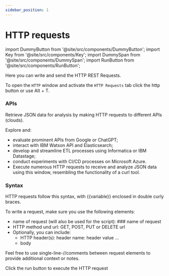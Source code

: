 ```yaml
---
sidebar_position: 1
---
```


# HTTP requests

import DummyButton from '@site/src/components/DummyButton';
import Key from '@site/src/components/Key';
import DummySpan from '@site/src/components/DummySpan';
import RunButton from '@site/src/components/RunButton';

Here you can write and send the HTTP REST Requests.

To open the `HTTP` window and activate the `HTTP Requests` tab click the <DummyButton>http</DummyButton> button
or use <Key>Alt</Key> + <Key>T</Key>.

### APIs

Retrieve JSON data for analysis by making HTTP requests to different APIs (clouds).

Explore and:

- evaluate prominent APIs from Google or ChatGPT;
- interact with IBM Watson API and Elasticsearch;
- develop and streamline ETL processes using Informatica or IBM Datastage;
- conduct experiments with CI/CD processes on Microsoft Azure.
- Execute numerous HTTP requests to receive and analyze JSON data using this window, resembling the functionality of a curl tool.

### Syntax

HTTP requests follow this syntax, with <DummySpan color="#f9a156">{{variable}}</DummySpan> enclosed in double curly braces.

To write a request, make sure you use the following elements:

- name of request (will also be used for the script): <DummySpan color="#aaaaaa">### name of request</DummySpan>
- HTTP method und url: <DummySpan color="#008000">GET, POST, PUT or DELETE</DummySpan> <DummySpan color="#cd1c1c">url</DummySpan>
- Optionally, you can include:
  - HTTP header(s): <DummySpan color="#650c84">header name</DummySpan>: <DummySpan color="#650c84">header value</DummySpan> ...
  - <DummySpan color="#0e420e">body</DummySpan>

Feel free to use single-line-<DummySpan color="#cccccc">//comments</DummySpan> between request elements to provide additional context or notes.

Click the run <RunButton/> button to execute the HTTP request
